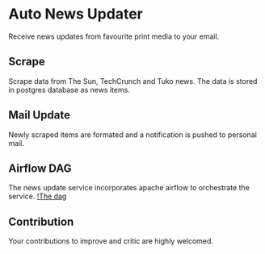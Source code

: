 # Auto News Updater

Receive news updates from favourite print media to your email.

## Scrape
Scrape data from The Sun, TechCrunch and Tuko news. The data is stored in postgres database as news items.

## Mail Update
Newly scraped items are formated and a notification is pushed to personal mail.

## Airflow DAG
The news update service incorporates apache airflow to orchestrate the service.
[!The dag](assets/dag.jpeg)

## Contribution
Your contributions to improve and critic are highly welcomed.
